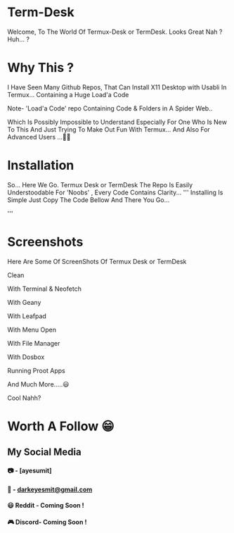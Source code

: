 
# Term-Desk

Welcome,
To The World Of Termux-Desk or TermDesk.
Looks Great Nah ?
Huh... ?

# Why This ?
I Have Seen Many Github Repos,
That Can Install X11 Desktop with Usabli In Termux...
Containing a Huge Load'a Code

Note- 'Load'a Code' repo Containing Code & Folders in A Spider Web..

Which Is Possibly Impossible to Understand Especially For One Who Is New To This And Just Trying To Make Out Fun With Termux... And Also For Advanced Users  ...🤷‍♀️

# Installation

So...
Here We Go.
Termux Desk or TermDesk
The Repo Is Easily Understoodable  For 'Noobs' , Every Code Contains Clarity...
''' Installing Is Simple
Just Copy The Code Bellow And There You Go...

'''

# Screenshots

Here Are Some Of ScreenShots Of Termux Desk or TermDesk

Clean

With Terminal & Neofetch

With Geany

With Leafpad

With Menu Open

With File Manager

With Dosbox

Running Proot Apps

And Much More.....😃

Cool Nahh?

# Worth A Follow 😁


## My Social Media

#### 📷 - [ayesumit]

#### 📧 - darkeyesmit@gmail.com

#### 😃 Reddit - Coming Soon !

#### 🎮 Discord- Coming Soon !
